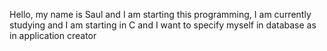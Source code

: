 Hello, my name is Saul and I am starting this programming, I am currently studying and I am starting in C and I want to specify myself in database as in application creator
<!---
SP112004/SP112004 is a ✨ special ✨ repository because its `README.md` (this file) appears on your GitHub profile.
You can click the Preview link to take a look at your changes.
--->
